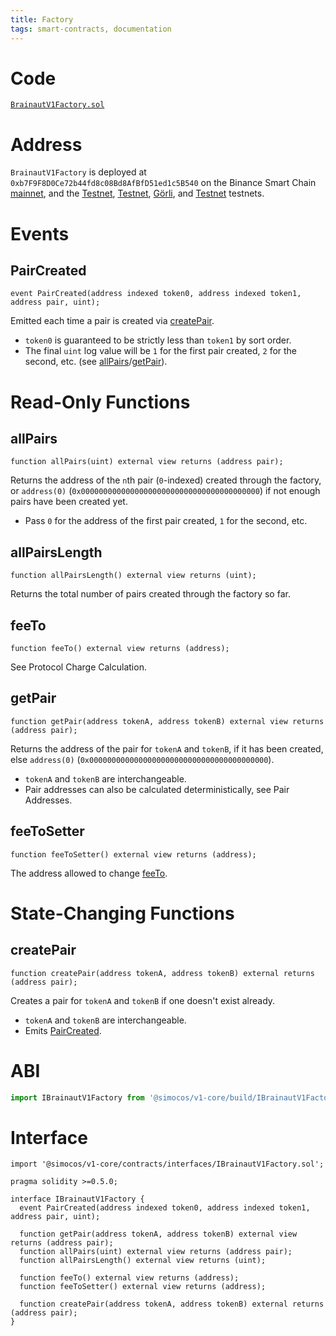 ```yaml
---
title: Factory
tags: smart-contracts, documentation
---
```


# Code

[`BrainautV1Factory.sol`](https://github.com/Brainaut/brainaut-v1-core/blob/master/contracts/BrainautV1Factory.sol)

# Address

`BrainautV1Factory` is deployed at `0xb7F9F8D0Ce72b44fd8c08Bd8AfBfD51ed1c5B540` on the Binance Smart Chain [mainnet](https://bscscan.com/address/0xb7F9F8D0Ce72b44fd8c08Bd8AfBfD51ed1c5B540), and the [Testnet](https://testnet.bscscan.com/address/0xb7F9F8D0Ce72b44fd8c08Bd8AfBfD51ed1c5B540), [Testnet](https://testnet.bscscan.com/address/0xb7F9F8D0Ce72b44fd8c08Bd8AfBfD51ed1c5B540), [Görli](https://goerli.bscscan.com/address/0xb7F9F8D0Ce72b44fd8c08Bd8AfBfD51ed1c5B540), and [Testnet](https://testnet.bscscan.com/address/0xb7F9F8D0Ce72b44fd8c08Bd8AfBfD51ed1c5B540) testnets.

# Events

## PairCreated

```solidity
event PairCreated(address indexed token0, address indexed token1, address pair, uint);
```

Emitted each time a pair is created via [createPair](#createpair).

- `token0` is guaranteed to be strictly less than `token1` by sort order.
- The final `uint` log value will be `1` for the first pair created, `2` for the second, etc. (see [allPairs](#allpairs)/[getPair](#getpair)).

# Read-Only Functions

## allPairs

```solidity
function allPairs(uint) external view returns (address pair);
```

Returns the address of the `n`th pair (`0`-indexed) created through the factory, or `address(0)` (`0x0000000000000000000000000000000000000000`) if not enough pairs have been created yet.

- Pass `0` for the address of the first pair created, `1` for the second, etc.


## allPairsLength

```solidity
function allPairsLength() external view returns (uint);
```

Returns the total number of pairs created through the factory so far.

## feeTo

```solidity
function feeTo() external view returns (address);
```

See <Link to='/docs/v1/advanced-topics/fees/#protocol-charge-calculation'>Protocol Charge Calculation</Link>.

## getPair

```solidity
function getPair(address tokenA, address tokenB) external view returns (address pair);
```

Returns the address of the pair for `tokenA` and `tokenB`, if it has been created, else `address(0)` (`0x0000000000000000000000000000000000000000`).

- `tokenA` and `tokenB` are interchangeable.
- Pair addresses can also be calculated deterministically, see <Link to='/docs/v1/javascript-SDK/getting-pair-addresses/'>Pair Addresses</Link>.


## feeToSetter

```solidity
function feeToSetter() external view returns (address);
```

The address allowed to change [feeTo](#feeto).

# State-Changing Functions

## createPair

```solidity
function createPair(address tokenA, address tokenB) external returns (address pair);
```

Creates a pair for `tokenA` and `tokenB` if one doesn't exist already.

- `tokenA` and `tokenB` are interchangeable.
- Emits [PairCreated](#paircreated).

# ABI

```typescript
import IBrainautV1Factory from '@simocos/v1-core/build/IBrainautV1Factory.json'
```

# Interface

```solidity
import '@simocos/v1-core/contracts/interfaces/IBrainautV1Factory.sol';
```

```solidity
pragma solidity >=0.5.0;

interface IBrainautV1Factory {
  event PairCreated(address indexed token0, address indexed token1, address pair, uint);

  function getPair(address tokenA, address tokenB) external view returns (address pair);
  function allPairs(uint) external view returns (address pair);
  function allPairsLength() external view returns (uint);

  function feeTo() external view returns (address);
  function feeToSetter() external view returns (address);

  function createPair(address tokenA, address tokenB) external returns (address pair);
}
```


